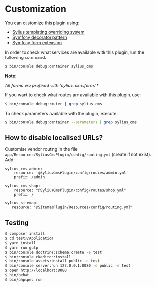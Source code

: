 # Customization

You can customize this plugin using:

- [Sylius templating overriding system](http://docs.sylius.org/en/latest/customization/template.html)
- [Symfony decorator pattern](https://symfony.com/doc/current/service_container/service_decoration.html)
- [Symfony form extension](https://symfony.com/doc/current/form/create_form_type_extension.html)

In order to check what services are available with this plugin, run the following command:

```bash
$ bin/console debug:container sylius_cms
```

**Note:**

*All forms are prefixed with 'sylius_cms.form.*'*

If you want to check what routes are available with this plugin, use:

```bash
$ bin/console debug:router | grep sylius_cms
```

To check parameters available with the plugin, execute:

```bash
$ bin/console debug:container --parameters | grep sylius_cms
```
## How to disable localised URLs?
Customise vendor routing in the file `app/Resources/SyliusCmsPlugin/config/routing.yml` (create if not exist).
Add:
```
sylius_cms_admin:
    resource: "@SyliusCmsPlugin/config/routes/admin.yml"
    prefix: /admin

sylius_cms_shop:
    resource: "@SyliusCmsPlugin/config/routes/shop.yml"
    prefix: /

sylius_sitemap:
   resource: "@SitemapPlugin/Resources/config/routing.yml"
```
## Testing

```bash
$ composer install
$ cd tests/Application
$ yarn install
$ yarn run gulp
$ bin/console doctrine:schema:create -e test
$ bin/console ckeditor:install
$ bin/console assets:install public -e test
$ bin/console server:run 127.0.0.1:8080 -d public -e test
$ open http://localhost:8080
$ bin/behat
$ bin/phpspec run
```
